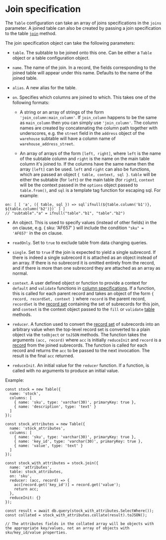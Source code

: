 # Join specification

The `Table` configuration can take an array of joins specifications in the `joins` parameter. A joined table can also be created by passing a join specification
to the table [`join`](./table.md#join) method.

The join specification object can take the following parameters:

* `table`. The subtable to be joined onto this one. Can be either a `Table` object or a table configuration object.

* `name`. The name of the join. In a record, the fields corresponding to the joined table will appear under this name. Defaults to the name of the joined table.

* `alias`. A new alias for the table.

* `on`. Specifies which columns are joined to which. This takes one of the following formats:

  * A string or an array of strings of the form `'join_column:main_column'`. If `join_column` happens to be the same as `main_column` then you can simply use
  `'join_column'`. The column names are created by concatenating the column path together with underscores, e.g. the `street` field in the `address` object of the
  `warehouse` subtable will have a column name of `warehouse_address_street`.

  * An array of arrays of the form `[left, right]`, where `left` is the name of the subtable column and `right` is the name on the main table column it's joined to.
    If the columns have the same name then the array `[left]` can be used. `left` and `right` can also be functions, which are passed an object `{ table, context, sql }`.
    `table` will be either the subtable (for `left`) or the main table (for `right`), `context` will be the context passed in the `options` object passed to `table.from()`,
    and `sql` is a template tag function for escaping sql. For example:

```
on: [ [ 'a', ({ table, sql }) => sql`ifnull(${table.column('b1')}, ${table.column('b2')})` ] ]
// "subtable"."a" = ifnull("table"."b1", "table"."b2")
```

  * An object. This is used to specify values (instead of other fields) in the on clause, e.g. { sku: 'AF657' } will include the condition `"sku" = 'AF657'` in the on clause.

* `readOnly`. Set to `true` to exclude table from data changing queries.

* `single`. Set to `true` if the join is expected to yield a single subrecord. If there is indeed a single subrecord it is attached as an object instead of an array.
 If there is no subrecord it is omitted entirely from the record, and if there is more than one subrecord they are attached as an array as normal.

* `context`. A user defined object or function to provide a context for `default` and `validate` functions in [column specifications](./column-spec.md). If a function,
 this is called for each parent record and takes an object of the form `{ record, recordSet, context }` where `record` is the parent record, `recordSet` is the
 [record set](./record-set.md) containing the set of subrecords for this join, and `context` is the context object passed to the `fill` or `validate` [table](./table.md)
 methods.

* `reducer`. A function used to convert the [record set](./record-set.md) of subrecords into an arbitrary value when the top-level record set is converted to a plain object
  via the `toObject` or `toJSON` methods. The function takes the arguments `(acc, record)` where `acc` is initially `reduceInit` and `record` is a [record](./record.md) from
  the joined subrecords. The function is called for each record and returns the `acc` to be passed to the next invocation. The result is the final `acc` returned.

* `reduceInit`. An initial value for the `reducer` function. If a function, is called with no arguments to produce an initial value.

Example:

```
const stock = new Table({
  name: 'stock',
  columns: [
    { name: 'sku', type: 'varchar(30)', primaryKey: true },
    { name: 'description', type: 'text' }
  ]
});

const stock_attributes = new Table({
  name: 'stock_attributes',
  columns: [
    { name: 'sku', type: 'varchar(30)', primaryKey: true },
    { name: 'key_id', type: 'varchar(30)', primaryKey: true },
    { name: 'value', type: 'text' }
  ]
});

const stock_with_attributes = stock.join({
  name: 'attributes',
  table: stock_attributes,
  on: 'sku',
  reducer: (acc, record) => {
    acc[record.get('key_id')] = record.get('value');
    return acc;
  },
  reduceInit: {}
});

const result = await db.query(stock_with_attributes.SelectWhere());
const collated = stock_with_attributes.collate(result).toJSON();

// The attributes fields in the collated array will be objects with the appropriate key/values, not an array of objects with sku/key_id/value properties.

```

